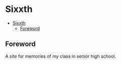# Sixxth

- [Sixxth](#sixxth)
  - [Foreword](#foreword)

## Foreword

A site for memories of my class in senior high school.
